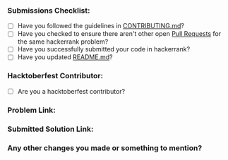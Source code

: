 ### Submissions Checklist:

* [ ] Have you followed the guidelines in [CONTRIBUTING.md](https://github.com/Riddhi9570/HackerrankPracticeProblems/blob/main/CONTRIBUTING.md)?
* [ ] Have you checked to ensure there aren't other open [Pull Requests](https://github.com/Riddhi9570/HackerrankPracticeProblems/pulls) for the same hackerrank problem?
* [ ] Have you successfully submitted your code in hackerrank?
* [ ] Have you updated [README.md](https://github.com/Riddhi9570/HackerrankPracticeProblems/blob/main/README.md)?

### Hacktoberfest Contributor:

* [ ] Are you a hacktoberfest contributor?

### Problem Link:

<!-- Provide your hacckerrank problem link here-->

### Submitted Solution Link:

<!-- Go to your hackerrank problem, select your "submission" and go to "view results". Copy the URL and provide the link here-->

### Any other changes you made or something to mention?

<!-- Write NA if not applicable-->

